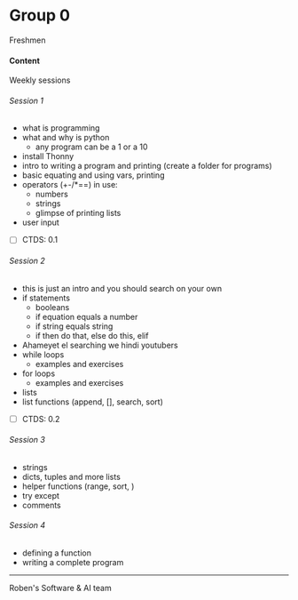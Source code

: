 # Group 0
Freshmen

#### Content
Weekly sessions
###### Session 1
- what is programming
- what and why is python
  - any program can be a 1 or a 10
- install Thonny
- intro to writing a program and printing (create a folder for programs)
- basic equating and using vars, printing
- operators (+-/*==) in use:
    - numbers 
    - strings
    - glimpse of printing lists
- user input
- [ ] CTDS:  0.1
###### Session 2
- this is just an intro and you should search on your own
- if statements
    - booleans
    - if equation equals a number
    - if string equals string
    - if then do that, else do this, elif
- Ahameyet el searching we hindi youtubers
- while loops
    - examples and exercises
- for loops
    - examples and exercises
- lists
- list functions (append, [], search, sort)
- [ ] CTDS:  0.2

###### Session 3
- strings
- dicts, tuples and more lists
- helper functions (range, sort, )
- try except
- comments

###### Session 4
- defining a function
- writing a complete program

---
Roben's Software & AI team 